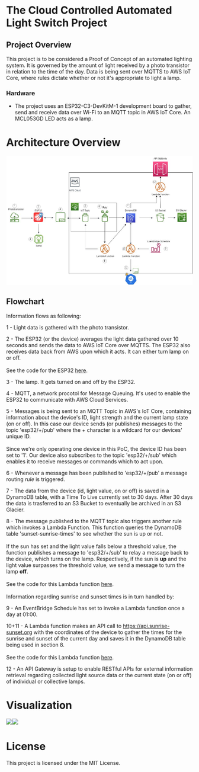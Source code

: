 # The Cloud Controlled Automated Light Switch Project

## Project Overview
This project is to be considered a Proof of Concept of an automated lighting system. 
It is governed by the amount of light received by a photo transistor in relation
to the time of the day. Data is being sent over MQTTS to AWS IoT Core, where 
rules dictate whether or not it's appropriate to light a lamp. 

### Hardware
- The project uses an ESP32-C3-DevKitM-1 development board to gather, send and receive data over
  Wi-Fi to an MQTT topic in AWS IoT Core. An MCL053GD LED acts as a lamp.

# Architecture Overview
<img src="aws.jpg" width="1000"/>

## Flowchart
Information flows as following:

1 - Light data is gathered with the photo transistor.

2 - The ESP32 (or the device) averages the light data gathered over 10 seconds and sends the data 
    to AWS IoT Core 
    over MQTTS. The ESP32 also receives data back from AWS upon which it acts. It can either turn
    lamp on or off.<br><br>See the code for the ESP32 [here](https://github.com/fistbumpfromdestiny/The-Cloud-Controlled-Automated-Light-Switch-Project/blob/main/code.org#esp32https://github.com/fistbumpfromdestiny/The-Cloud-Controlled-Automated-Light-Switch-Project/blob/main/code.org#esp32).

3 - The lamp. It gets turned on and off by the ESP32.

4 - MQTT, a network procotol for Message Queuing. It's used to enable the ESP32 to communicate with 
    AWS Cloud Services. 

5 - Messages is being sent to an MQTT Topic in AWS's IoT Core, containing information about the           device's ID, light strength and the current lamp state (on or off). In this case our device sends (or
publishes) messages to the topic 'esp32/+/pub' where the + character is a wildcard for our 
devices' unique ID.<br><br>Since we're only operating one device in this PoC, the device ID has been
set to '1'. Our device also subscribes to the topic 'esp32/+/sub' which enables it to receive messages or commands which to act upon.

6 - Whenever a message has been published to 'esp32/+/pub' a message routing _rule_ is triggered.

7 - The data from the device (id, light value, on or off) is saved in a DynamoDB table, with a Time To Live currently set to 30 days. After 30 days the data is trasferred to an S3 Bucket to eventually be archived in an S3 Glacier.

8 - The message published to the MQTT topic also triggers another rule which invokes a Lambda Function. This function queries the DynamoDB table 'sunset-sunrise-times' to see whether the sun is up or not.<br><br> If the sun has set and the light value falls below a threshold value, the function publishes a message to 'esp32/+/sub' to relay a message back to the device, which turns on the lamp. Respectively, if the sun is __up__ and the light value surpasses the threshold value, we send a message to turn the lamp __off__.<br><br>See the code for this Lambda function [here](https://github.com/fistbumpfromdestiny/The-Cloud-Controlled-Automated-Light-Switch-Project/blob/main/code.org#lambda-function-parse_light_data).<br><br>Information regarding sunrise and sunset times is in turn handled by:

9 - An EventBridge Schedule has set to invoke a Lambda function once a day at 01:00.

10+11 - A Lambda function makes an API call to https://api.sunrise-sunset.org with the coordinates of the device to gather the times for the sunrise and sunset of the current day and saves it in the DynamoDB table being used in section 8.<br><br>See the code for this Lambda function [here](https://github.com/fistbumpfromdestiny/The-Cloud-Controlled-Automated-Light-Switch-Project/blob/main/code.org#lambda-function-get_sun_info).

12 - An API Gateway is setup to enable RESTful APIs for external information retrieval regarding collected light source data or the current state (on or off) of individual or collective lamps.

# Visualization
<img src="qs1.jpg" width="500"/><img src="qs2.jpg" width="500"/>

# License
This project is licensed under the MIT License.


